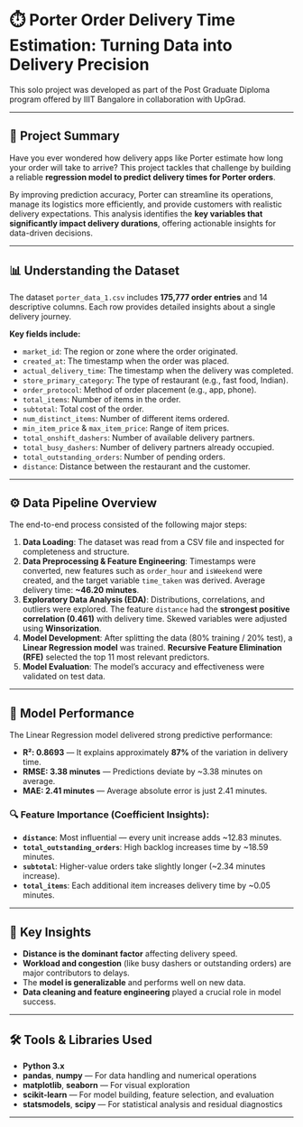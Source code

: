 # ⏱️ Porter Order Delivery Time Estimation: Turning Data into Delivery Precision

This solo project was developed as part of the Post Graduate Diploma program offered by IIIT Bangalore in collaboration with UpGrad.

---

## 🚀 Project Summary

Have you ever wondered how delivery apps like Porter estimate how long your order will take to arrive? This project tackles that challenge by building a reliable **regression model to predict delivery times for Porter orders**.

By improving prediction accuracy, Porter can streamline its operations, manage its logistics more efficiently, and provide customers with realistic delivery expectations. This analysis identifies the **key variables that significantly impact delivery durations**, offering actionable insights for data-driven decisions.

---

## 📊 Understanding the Dataset

The dataset `porter_data_1.csv` includes **175,777 order entries** and 14 descriptive columns. Each row provides detailed insights about a single delivery journey.

**Key fields include:**

- `market_id`: The region or zone where the order originated.  
- `created_at`: The timestamp when the order was placed.  
- `actual_delivery_time`: The timestamp when the delivery was completed.  
- `store_primary_category`: The type of restaurant (e.g., fast food, Indian).  
- `order_protocol`: Method of order placement (e.g., app, phone).  
- `total_items`: Number of items in the order.  
- `subtotal`: Total cost of the order.  
- `num_distinct_items`: Number of different items ordered.  
- `min_item_price` & `max_item_price`: Range of item prices.  
- `total_onshift_dashers`: Number of available delivery partners.  
- `total_busy_dashers`: Number of delivery partners already occupied.  
- `total_outstanding_orders`: Number of pending orders.  
- `distance`: Distance between the restaurant and the customer.

---

## ⚙️ Data Pipeline Overview

The end-to-end process consisted of the following major steps:

1. **Data Loading**: The dataset was read from a CSV file and inspected for completeness and structure.  
2. **Data Preprocessing & Feature Engineering**: Timestamps were converted, new features such as `order_hour` and `isWeekend` were created, and the target variable `time_taken` was derived. Average delivery time: **~46.20 minutes**.  
3. **Exploratory Data Analysis (EDA)**: Distributions, correlations, and outliers were explored. The feature `distance` had the **strongest positive correlation (0.461)** with delivery time. Skewed variables were adjusted using **Winsorization**.  
4. **Model Development**: After splitting the data (80% training / 20% test), a **Linear Regression model** was trained. **Recursive Feature Elimination (RFE)** selected the top 11 most relevant predictors.  
5. **Model Evaluation**: The model’s accuracy and effectiveness were validated on test data.

---

## 🎯 Model Performance

The Linear Regression model delivered strong predictive performance:

- **R²: 0.8693** — It explains approximately **87%** of the variation in delivery time.  
- **RMSE: 3.38 minutes** — Predictions deviate by ~3.38 minutes on average.  
- **MAE: 2.41 minutes** — Average absolute error is just 2.41 minutes.

### 🔍 Feature Importance (Coefficient Insights):

- **`distance`**: Most influential — every unit increase adds ~12.83 minutes.  
- **`total_outstanding_orders`**: High backlog increases time by ~18.59 minutes.  
- **`subtotal`**: Higher-value orders take slightly longer (~2.34 minutes increase).  
- **`total_items`**: Each additional item increases delivery time by ~0.05 minutes.

---

## 🌟 Key Insights

- **Distance is the dominant factor** affecting delivery speed.  
- **Workload and congestion** (like busy dashers or outstanding orders) are major contributors to delays.  
- The **model is generalizable** and performs well on new data.  
- **Data cleaning and feature engineering** played a crucial role in model success.

---

## 🛠️ Tools & Libraries Used

- **Python 3.x**  
- **pandas**, **numpy** — For data handling and numerical operations  
- **matplotlib**, **seaborn** — For visual exploration  
- **scikit-learn** — For model building, feature selection, and evaluation  
- **statsmodels**, **scipy** — For statistical analysis and residual diagnostics

---
